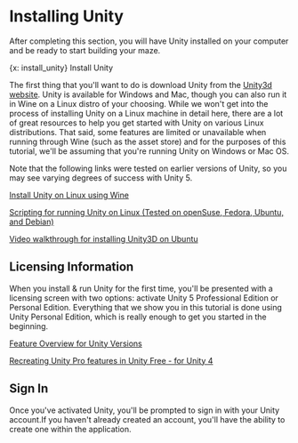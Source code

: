# Installing Unity
After completing this section, you will have Unity installed on your computer and be ready to start building your maze.

{x: install_unity}
Install Unity

The first thing that you'll want to do is download Unity from the [Unity3d website](http://unity3d.com). Unity is available for Windows and Mac, though you can also run it in Wine on a Linux distro of your choosing. While we won't get into the process of installing Unity on a Linux machine in detail here, there are a lot of great resources to help you get started with Unity on various Linux distributions. That said, some features are limited or unavailable when running through Wine (such as the asset store) and for the purposes of this tutorial, we'll be assuming that you're running Unity on Windows or Mac OS.

Note that the following links were tested on earlier versions of Unity, so you may see varying degrees of success with Unity 5.  

[Install Unity on Linux using Wine](http://wiki.unity3d.com/index.php/Running_Unity_on_Linux_through_Wine)

[Scripting for running Unity on Linux (Tested on openSuse, Fedora, Ubuntu, and Debian)](http://tomaszzackiewicz.wordpress.com/2013/11/16/run-unity3d-on-linux-with-wine-solved/)

[Video walkthrough for installing Unity3D on Ubuntu](https://www.youtube.com/watch?v=mBEU41LY5FQ)

## Licensing Information
When you install & run Unity for the first time, you'll be presented with a licensing screen with two options: activate Unity 5 Professional Edition or Personal Edition. Everything that we show you in this tutorial is done using Unity Personal Edition, which is really enough to get you started in the beginning.

[Feature Overview for Unity Versions](http://unity3d.com/unity/licenses)

[Recreating Unity Pro features in Unity Free - for Unity 4](http://www.gamasutra.com/blogs/AlexJordan/20140224/211490/Recreating_Unity_Pro_Features_in_Unity_Free.php)

## Sign In

Once you've activated Unity, you'll be prompted to sign in with your Unity account.If you haven't already created an account, you'll have the ability to create one within the application.

